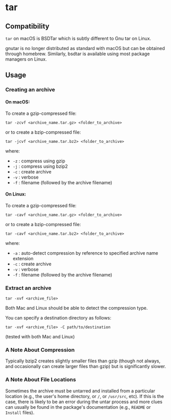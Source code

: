 tar
===

Compatibility
-------------

`tar` on macOS is BSDTar which is subtly different to Gnu tar on Linux.

gnutar is no longer distributed as standard with macOS but can be obtained through homebrew. Similarly, bsdtar is available using most 
package managers on Linux.


Usage
-----

### Creating an archive ###

#### On macOS: ####

To create a gzip-compressed file:
```
tar -zcvf <archive_name.tar.gz> <folder_to_archive>
```
or to create a bzip-compressed file:
```
tar -jcvf <archive_name.tar.bz2> <folder_to_archive>
```

where:
- `-z` : compress using gzip
- `-j` : compress using bzip2
- `-c` : create archive
- `-v` : verbose
- `-f` : filename (followed by the archive filename)

#### On Linux: ####

To create a gzip-compressed file:
```
tar -cavf <archive_name.tar.gz> <folder_to_archive>
```
or to create a bzip-compressed file:
```
tar -cavf <archive_name.tar.bz2> <folder_to_archive>
```

where:
- `-a` : auto-detect compression by reference to specified archive name extension
- `-c` : create archive
- `-v` : verbose
- `-f` : filename (followed by the archive filename)

### Extract an archive ###

```
tar -xvf <archive_file>
```

Both Mac and Linux should be able to detect the compression type.

You can specify a destination directory as follows:

```
tar -xvf <archive_file> -C path/to/destination
```
(tested with both Mac and Linux)


### A Note About Compression ###

Typically bzip2 creates slightly smaller files than gzip (though not always, and occasionally can create larger files than gzip) but
is significantly slower.


### A Note About File Locations ###

Sometimes the archive must be untarred and installed from a particular location (e.g., the user's home directory, or `/`, or `/usr/src`, 
etc). If this is the case, there is likely to be an error during the untar process and more clues can usually be found in the package's
documentation (e.g., `README` or `Install` files).

